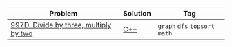 
Problem | Solution | Tag
--- | --- | ---
[997D. Divide by three, multiply by two](https://codeforces.com/problemset/problem/977/D) | [C++](https://codeforces.com/contest/977/submission/110690402) | `graph` `dfs` `topsort` `math`
